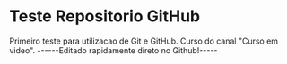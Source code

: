 # Teste Repositorio GitHub
 Primeiro teste para utilizacao de Git e GitHub.
 Curso do canal "Curso em video".
------Editado rapidamente direto no Github!-----
